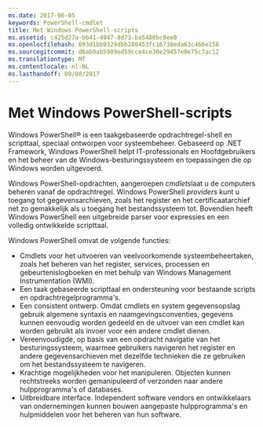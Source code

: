 ```yaml
---
ms.date: 2017-06-05
keywords: PowerShell-cmdlet
title: Met Windows PowerShell-scripts
ms.assetid: c425d27a-bb41-4947-8d73-ba5480bc8ee0
ms.openlocfilehash: 693d1bb9329dbb280453fc16738eda63c466e156
ms.sourcegitcommit: d6ab9ab5909ed59cce4ce30e29457e0e75c7ac12
ms.translationtype: MT
ms.contentlocale: nl-NL
ms.lasthandoff: 09/08/2017
---
```

# <a name="scripting-with-windows-powershell"></a>Met Windows PowerShell-scripts

Windows PowerShell® is een taakgebaseerde opdrachtregel-shell en scripttaal, speciaal ontworpen voor systeembeheer. Gebaseerd op .NET Framework, Windows PowerShell helpt IT-professionals en Hoofdgebruikers en het beheer van de Windows-besturingssysteem en toepassingen die op Windows worden uitgevoerd.

Windows PowerShell-opdrachten, aangeroepen *cmdlets*laat u de computers beheren vanaf de opdrachtregel. Windows PowerShell *providers* kunt u toegang tot gegevensarchieven, zoals het register en het certificaatarchief net zo gemakkelijk als u toegang het bestandssysteem tot. Bovendien heeft Windows PowerShell een uitgebreide parser voor expressies en een volledig ontwikkelde scripttaal.

Windows PowerShell omvat de volgende functies:

- Cmdlets voor het uitvoeren van veelvoorkomende systeembeheertaken, zoals het beheren van het register, services, processen en gebeurtenislogboeken en met behulp van Windows Management Instrumentation (WMI).
- Een taak gebaseerde scripttaal en ondersteuning voor bestaande scripts en opdrachtregelprogramma's.
- Een consistent ontwerp. Omdat cmdlets en system gegevensopslag gebruik algemene syntaxis en naamgevingsconventies, gegevens kunnen eenvoudig worden gedeeld en de uitvoer van een cmdlet kan worden gebruikt als invoer voor een andere cmdlet dienen.
- Vereenvoudigde, op basis van een opdracht navigatie van het besturingssysteem, waarmee gebruikers navigeren het register en andere gegevensarchieven met dezelfde technieken die ze gebruiken om het bestandssysteem te navigeren.
- Krachtige mogelijkheden voor het manipuleren. Objecten kunnen rechtstreeks worden gemanipuleerd of verzonden naar andere hulpprogramma's of databases.
- Uitbreidbare interface. Independent software vendors en ontwikkelaars van ondernemingen kunnen bouwen aangepaste hulpprogramma's en hulpmiddelen voor het beheren van hun software.

